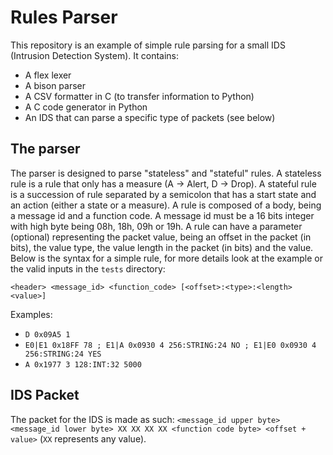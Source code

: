 # Rules Parser

This repository is an example of simple rule parsing for a small IDS (Intrusion Detection System). It contains: 
- A flex lexer 
- A bison parser
- A CSV formatter in C (to transfer information to Python)
- A C code generator in Python
- An IDS that can parse a specific type of packets (see below)

## The parser

The parser is designed to parse "stateless" and "stateful" rules. A stateless rule is a rule that only has a measure (A -> Alert, D -> Drop). A stateful rule is a succession of rule separated by a semicolon that has a start state and an action (either a state or a measure). A rule is composed of a body, being a message id and a function code. A message id must be a 16 bits integer with high byte being 08h, 18h, 09h or 19h. A rule can have a parameter (optional) representing the packet value, being an offset in the packet (in bits), the value type, the value length in the packet (in bits) and the value. Below is the syntax for a simple rule, for more details look at the example or the valid inputs in the `tests` directory:

`<header> <message_id> <function_code> [<offset>:<type>:<length> <value>]`

Examples: 
- `D 0x09A5 1`
- `E0|E1 0x18FF 78 ; E1|A 0x0930 4 256:STRING:24 NO ; E1|E0 0x0930 4 256:STRING:24 YES`
- `A 0x1977 3 128:INT:32 5000`

## IDS Packet

The packet for the IDS is made as such: `<message_id upper byte> <message_id lower byte> XX XX XX XX <function code byte> <offset + value>` (`XX` represents any value).